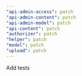 ```yaml
---
"api-admin-access": patch
"api-admin-content": patch
"api-admin-model": patch
"api-content": patch
"authorizer": patch
"helper": patch
"model": patch
"upload": patch
---
```


Add tests
